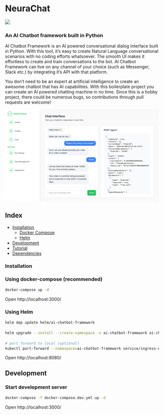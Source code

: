 # NeuraChat

<img src="https://i.ibb.co/vLR1wpG/logo.png" width="280"/>

### An AI Chatbot framework built in Python

AI Chatbot Framework is an AI powered conversational dialog interface built in Python. With this tool, it’s easy to create Natural Language conversational scenarios with no coding efforts whatsoever. The smooth UI makes it effortless to create and train conversations to the bot. AI Chatbot Framework can live on any channel of your choice (such as Messenger, Slack etc.) by integrating it’s API with that platform.

You don’t need to be an expert at artificial intelligence to create an awesome chatbot that has AI capabilities. With this boilerplate project you can create an AI powered chatting machine in no time. Since this is a hobby project, there could be numerous bugs, so contributions through pull requests are welcome!

![](docs/screenshots/admin_chat_screenshot.png)

## Index

- [Installation](#installation)
  - [Docker Compose](#using-docker-compose)
  - [Helm](#using-helm)
- [Development](#development)
- [Tutorial](#tutorial)
- [Dependencies](#dependencies-documentations)

### Installation

### Using docker-compose (recommended)

```sh
docker-compose up -d
```

Open http://localhost:3000/

### Using Helm

```sh
helm dep update helm/ai-chatbot-framework

helm upgrade --install --create-namespace -n ai-chatbot-framework ai-chatbot-framework helm/ai-chatbot-framework

# port forward to local (optional)
kubectl port-forward --namespace=ai-chatbot-framework service/ingress-nginx-controller 8080:80
```

Open http://localhost:8080/

## Development

### Start development server

```sh
docker-compose -f docker-compose.dev.yml up -d
```

Open http://localhost:3000/
